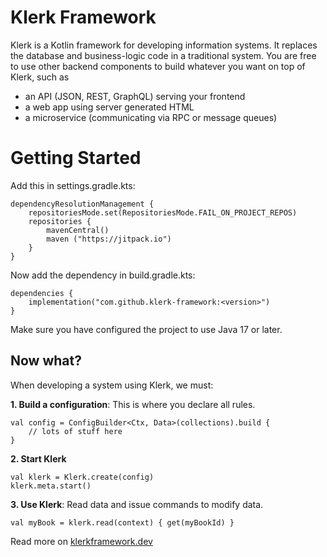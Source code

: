 # Klerk Framework

Klerk is a Kotlin framework for developing information systems. It replaces the database and
business-logic code in a traditional system. You are free to use other backend components to build whatever you want on
top of Klerk, such as

* an API (JSON, REST, GraphQL) serving your frontend
* a web app using server generated HTML
* a microservice (communicating via RPC or message queues)

# Getting Started

Add this in settings.gradle.kts:

```
dependencyResolutionManagement {
    repositoriesMode.set(RepositoriesMode.FAIL_ON_PROJECT_REPOS)
    repositories {
        mavenCentral()
        maven ("https://jitpack.io")
    }
}
```

Now add the dependency in build.gradle.kts:

```
dependencies {
    implementation("com.github.klerk-framework:<version>")
}
```

Make sure you have configured the project to use Java 17 or later.

## Now what?
When developing a system using Klerk, we must:

__1. Build a configuration__: This is where you declare all rules.
```
val config = ConfigBuilder<Ctx, Data>(collections).build {
    // lots of stuff here
}
```

__2. Start Klerk__
```
val klerk = Klerk.create(config)
klerk.meta.start()
```

__3. Use Klerk__: Read data and issue commands to modify data.
```
val myBook = klerk.read(context) { get(myBookId) }
```

Read more on [klerkframework.dev](https://klerkframework.dev)

